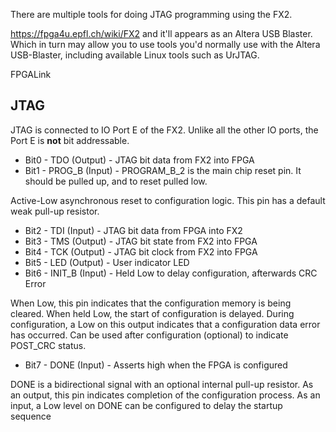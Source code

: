 There are multiple tools for doing JTAG programming using the FX2.

https://fpga4u.epfl.ch/wiki/FX2 and it'll appears as an Altera USB Blaster.
Which in turn may allow you to use tools you'd normally use with the Altera
USB-Blaster, including available Linux tools such as UrJTAG.

FPGALink 

## JTAG

JTAG is connected to IO Port E of the FX2.
Unlike all the other IO ports, the Port E is **not** bit addressable.

 * Bit0 - TDO    (Output)  - JTAG bit data from FX2 into FPGA
 * Bit1 - PROG_B (Input)   - PROGRAM_B_2 is the main chip reset pin. It should be pulled up, and to reset pulled low.

Active-Low asynchronous reset to configuration logic. This pin has a
default weak pull-up resistor.

 * Bit2 - TDI    (Input)   - JTAG bit data from FPGA into FX2
 * Bit3 - TMS    (Output)  - JTAG bit state from FX2 into FPGA
 * Bit4 - TCK    (Output)  - JTAG bit clock from FX2 into FPGA
 * Bit5 - LED    (Output)  - User indicator LED
 * Bit6 - INIT_B (Input)   - Held Low to delay configuration, afterwards CRC Error

When Low, this pin indicates that the configuration memory is being
cleared. When held Low, the start of configuration is delayed. During
configuration, a Low on this output indicates that a configuration data
error has occurred. Can be used after configuration (optional) to indicate
POST_CRC status.

 * Bit7 - DONE   (Input)   - Asserts high when the FPGA is configured

DONE is a bidirectional signal with an optional internal pull-up resistor.
As an output, this pin indicates completion of the configuration process.
As an input, a Low level on DONE can be configured to delay the startup
sequence

